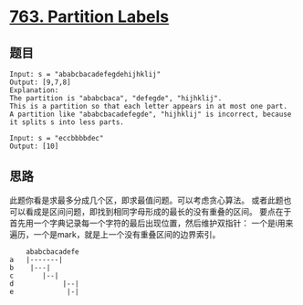 # [763. Partition Labels](https://leetcode.com/problems/partition-labels/)

## 题目

```text
Input: s = "ababcbacadefegdehijhklij"
Output: [9,7,8]
Explanation:
The partition is "ababcbaca", "defegde", "hijhklij".
This is a partition so that each letter appears in at most one part.
A partition like "ababcbacadefegde", "hijhklij" is incorrect, because it splits s into less parts.

Input: s = "eccbbbbdec"
Output: [10]
```

## 思路

此题你看是求最多分成几个区，即求最值问题。可以考虑贪心算法。
或者此题也可以看成是区间问题，即找到相同字母形成的最长的没有重叠的区间。
要点在于首先用一个字典记录每一个字符的最后出现位置，然后维护双指针：
一个是i用来遍历，一个是mark，就是上一个没有重叠区间的边界索引。

```text
    ababcbacadefe
a   |-------|
b    |---|
c       |--|
d            |--|
e             |-|   
```
